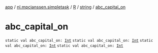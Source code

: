 [app](../../../index.md) / [nl.mpcjanssen.simpletask](../../index.md) / [R](../index.md) / [string](index.md) / [abc_capital_on](.)

# abc_capital_on

`static val abc_capital_on: `[`Int`](https://kotlinlang.org/api/latest/jvm/stdlib/kotlin/-int/index.html)
`static val abc_capital_on: `[`Int`](https://kotlinlang.org/api/latest/jvm/stdlib/kotlin/-int/index.html)
`static val abc_capital_on: `[`Int`](https://kotlinlang.org/api/latest/jvm/stdlib/kotlin/-int/index.html)
`static val abc_capital_on: `[`Int`](https://kotlinlang.org/api/latest/jvm/stdlib/kotlin/-int/index.html)